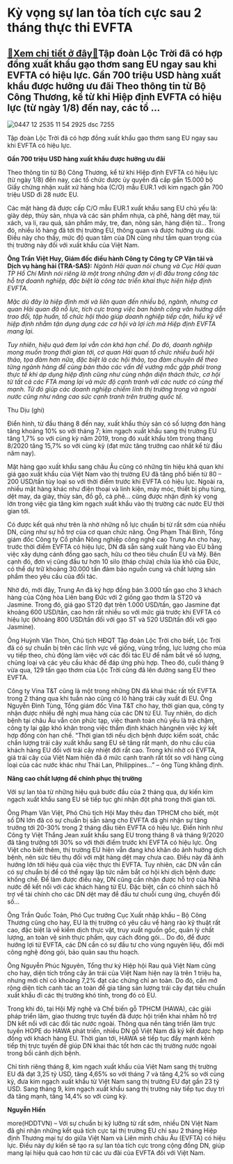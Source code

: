 Kỳ vọng sự lan tỏa tích cực sau 2 tháng thực thi EVFTA
======================================================

[:gift:Xem chi tiết ở đây:gift:](https://hddtvn.com/ky-vong-su-lan-toa-tich-cuc-sau-2-thang-thuc-thi-evfta/)Tập đoàn Lộc Trời đã có hợp đồng xuất khẩu gạo thơm sang EU ngay sau khi EVFTA có hiệu lực. Gần 700 triệu USD hàng xuất khẩu được hưởng ưu đãi Theo thông tin từ Bộ Công Thương, kể từ khi Hiệp định EVFTA có hiệu lực (từ ngày 1/8) đến nay, các tổ …
------------------------------------------------------------------------------------------------------------------------------------------------------------------------------------------------------------------------------------------------------





![0447 12 2535 11 54 2925 dsc 7255](https://hddtvn.com/wp-content/uploads/2021/01/0447_12-_2535_11_54_2925_dsc_7255.jpg "Kỳ vọng sự lan tỏa tích cực  sau 2 tháng thực thi EVFTA")


Tập đoàn Lộc Trời đã có hợp đồng xuất khẩu gạo thơm sang EU ngay sau khi EVFTA có hiệu lực.



**Gần 700 triệu USD hàng xuất khẩu được hưởng ưu đãi**


Theo thông tin từ Bộ Công Thương, kể từ khi Hiệp định EVFTA có hiệu lực (từ ngày 1/8) đến nay, các tổ chức được ủy quyền đã cấp gần 15.000 bộ Giấy chứng nhận xuất xứ hàng hóa (C/O) mẫu EUR.1 với kim ngạch gần 700 triệu USD đi 28 nước EU.


Các mặt hàng đã được cấp C/O mẫu EUR.1 xuất khẩu sang EU chủ yếu là: giày dép, thủy sản, nhựa và các sản phẩm nhựa, cà phê, hàng dệt may, túi xách, va li, rau quả, sản phẩm mây, tre, đan, nông sản, hàng điện tử… Trong đó, nhiều lô hàng đã tới thị trường EU, thông quan và được hưởng ưu đãi. Điều này cho thấy, mức độ quan tâm của DN cũng như tầm quan trọng của thị trường này đối với xuất khẩu của Việt Nam.





**Ông Trần Việt Huy, Giám đốc điều hành Công ty Công ty CP Vận tải và Dịch vụ hàng hải (TRA-SAS):** 
*Ngành Hải quan nói chung và Cục Hải quan TP Hồ Chí Minh nói riêng là một trong những đơn vị đi đầu trong công tác hỗ trợ doanh nghiệp, đặc biệt là công tác triển khai thực hiện hiệp định EVFTA.*


*Mặc dù đây là hiệp định mới và liên quan đến nhiều bộ, ngành, nhưng cơ quan Hải quan đã nỗ lực, tích cực trong việc ban hành công văn hướng dẫn trao đổi, tập huấn, tổ chức hội thảo giúp doanh nghiệp tiếp cận, hiểu kỹ về hiệp định nhằm tận dụng dụng các cơ hội và lợi ích mà Hiệp định EVFTA mang lại.*


*Tuy nhiên, hiệu quả đem lại vẫn còn khá hạn chế. Do đó, doanh nghiệp mong muốn trong thời gian tới, cơ quan Hải quan tổ chức nhiều buổi hội thảo, tọa đàm hơn nữa, đặc biệt là các hội thảo, tọa đàm chuyên đề theo từng ngành hàng để cùng bàn thảo các vấn đề vướng mắc gặp phải trong thực tế khi áp dụng hiệp định cũng như cùng nhận diện thách thức, cơ hội từ tất cả các FTA mang lại và mức độ cạnh tranh với các nước có cùng thế mạnh. Từ đó giúp các doanh nghiệp chiếm lĩnh thị trường trong và ngoài nước cũng như nâng cao sức cạnh tranh trên trường quốc tế.* 


Thu Dịu (ghi)






Điển hình, từ đầu tháng 8 đến nay, xuất khẩu thủy sản có số lượng đơn hàng tăng khoảng 10% so với tháng 7; kim ngạch xuất khẩu sang thị trường EU tăng 1,7% so với cùng kỳ năm 2019, trong đó xuất khẩu tôm trong tháng 8/2020 tăng 15,7% so với cùng kỳ (đạt mức tăng trưởng cao nhất kể từ đầu năm nay).


Mặt hàng gạo xuất khẩu sang châu Âu cũng có những tín hiệu khả quan khi giá gạo xuất khẩu của Việt Nam vào thị trường EU đã tăng phổ biến từ 80 – 200 USD/tấn tùy loại so với thời điểm trước khi EVFTA có hiệu lực. Ngoài ra, nhiều mặt hàng khác như điện thoại và linh kiện, máy móc, thiết bị phụ tùng, dệt may, da giày, thủy sản, đồ gỗ, cà phê… cũng được nhận định kỳ vọng lớn trong việc gia tăng kim ngạch xuất khẩu vào thị trường các nước EU thời gian tới.


Có được kết quả như trên là nhờ những nỗ lực chuẩn bị từ rất sớm của nhiều DN, cũng như sự hỗ trợ của cơ quan chức năng. Ông Phạm Thái Bình, Tổng giám đốc Công ty Cổ phần Nông nghiệp công nghệ cao Trung An cho hay, trước thời điểm EVFTA có hiệu lực, DN đã sẵn sàng xuất hàng vào EU bằng việc xây dựng cánh đồng gạo sạch, hữu cơ theo tiêu chuẩn EU và Mỹ. Bên cạnh đó, đơn vị cũng đầu tư hơn 10 silo (tháp chứa) chứa lúa khô của Đức, có thể dự trữ khoảng 30.000 tấn đảm bảo nguồn cung và chất lượng sản phẩm theo yêu cầu của đối tác.


Nhờ đó, mới đây, Trung An đã ký hợp đồng bán 3.000 tấn gạo cho 3 khách hàng của Cộng hòa Liên bang Đức với 2 giống gạo thơm là ST20 và Jasmine. Trong đó, giá gạo ST20 đạt trên 1.000 USD/tấn, gạo Jasmine đạt khoảng 600 USD/tấn, cao hơn rất nhiều so với mức giá trước khi EVFTA có hiệu lực (khoảng 800 USD/tấn đối với gạo ST và 520 USD/tấn đối với gạo Jasmine).


Ông Huỳnh Văn Thòn, Chủ tịch HĐQT Tập đoàn Lộc Trời cho biết, Lộc Trời đã có sự chuẩn bị trên các lĩnh vực về giống, vùng trồng, lực lượng cho mùa vụ tiếp theo, chủ động làm việc với các đối tác EU để nắm bắt về số lượng, chủng loại và các yêu cầu khác để đáp ứng phù hợp. Theo đó, cuối tháng 9 vừa qua, 129 tấn gạo thơm của Lộc Trời cũng đã lên đường sang EU theo EVFTA.


Công ty Vina T&T cũng là một trong những DN đã khai thác rất tốt EVFTA trong 2 tháng qua khi tuần nào cũng có lô hàng trái cây xuất đi EU. Ông Nguyễn Đình Tùng, Tổng giám đốc Vina T&T cho hay, thời gian qua, công ty nhận được nhiều đề nghị mua hàng của các DN từ EU. Tuy nhiên, do dịch bệnh tại châu Âu vẫn còn phức tạp, việc thanh toán chủ yếu là trả chậm, công ty lại gặp khó khăn trong việc thẩm định khách hàngnên việc ký kết hợp đồng còn hạn chế. “Thời gian tới nếu dịch bệnh được kiểm soát, chắc chắn lượng trái cây xuất khẩu sang EU sẽ tăng rất mạnh, do nhu cầu của khách hàng EU đối với trái cây nhiệt đới rất cao. Trong khi nhờ có EVFTA, giá trái cây của Việt Nam hiện đã ở mức cạnh tranh rất tốt so với hàng cùng loại của các nước khác như Thái Lan, Philippines…” – ông Tùng khẳng định.


**Nâng cao chất lượng để chinh phục thị trường**


Với sự lan tỏa từ những hiệu quả bước đầu của 2 tháng qua, dự kiến kim ngạch xuất khẩu sang EU sẽ tiếp tục ghi nhận đột phá trong thời gian tới.


Ông Phạm Văn Việt, Phó Chủ tịch Hội May thêu đan TPHCM cho biết, một số DN lớn đã có sự chuẩn bị sẵn sàng cho EVFTA đã ghi nhận sự tăng trưởng tới 20-30% trong 2 tháng đầu tiên EVFTA có hiệu lực. Điển hình như Công ty Việt Thắng Jean xuất khẩu sang EU trong tháng 8 và tháng 9/2020 đã tăng trưởng tới 30% so với thời điểm trước khi EVFTA có hiệu lực. Ông Việt cho biết thêm, thị trường EU hiện vẫn đang khó khăn do ảnh hưởng dịch bệnh, nên sức tiêu thụ đối với mặt hàng dệt may chưa cao. Điều này đã ảnh hưởng lớn tới hiệu quả của việc thực thi EVFTA. Tuy nhiên, các DN vẫn cần có sự chuẩn bị để có thể ngay lập tức nắm bắt cơ hội khi dịch bệnh được khống chế. Để làm được điều này, DN cũng cần nhận được hỗ trợ của Nhà nước để kết nối với các khách hàng từ EU. Đặc biệt, cần có chính sách hỗ trợ về tài chính cho các DN dệt may để đầu tư chuỗi cung ứng, chuyển đổi số…


Ông Trần Quốc Toản, Phó Cục trưởng Cục Xuất nhập khẩu – Bộ Công Thương cũng cho hay, EU là thị trường có yêu cầu về hàng rào kỹ thuật rất cao, đặc biệt là về kiểm dịch thực vật, truy xuất nguồn gốc, quản lý chất lượng, an toàn vệ sinh thực phẩm, quy cách đóng gói… Do đó, để được hưởng lợi từ EVFTA, các DN cần có sự đầu tư cho vùng nguyên liệu, đổi mới công nghệ đóng gói, bảo quản sau thu hoạch.


Ông Nguyễn Phúc Nguyên, Tổng thư ký Hiệp hội Rau quả Việt Nam cũng cho hay, diện tích trồng cây ăn trái của Việt Nam hiện nay là trên 1 triệu ha, nhưng mới chỉ có khoảng 7,2% đạt các chứng chỉ an toàn. Do đó, cần mở rộng diện tích canh tác an toàn để gia tăng sản lượng trái cây đạt tiêu chuẩn xuất khẩu đi các thị trường khó tính, trong đó có EU.


Trong khi đó, tại Hội Mỹ nghệ và Chế biến gỗ TPHCM (HAWA), các giải pháp triển lãm, giao thương trực tuyến đã được hội triển khai nhằm hỗ trợ DN kết nối với các đối tác nước ngoài. Thông qua nền tảng triển lãm trực tuyến HOPE do HAWA phát triển, nhiều DN gỗ Việt Nam đã ký kết được hợp đồng với khách hàng EU. Thời gian tới, HAWA sẽ tiếp tục đẩy mạnh kênh tiếp thị trực tuyến để giúp DN khai thác tốt hơn các thị trường nước ngoài trong bối cảnh dịch bệnh.


Chỉ tính riêng tháng 8, kim ngạch xuất khẩu của Việt Nam sang thị trường EU đã đạt 3,25 tỷ USD, tăng 4,65% so với tháng 7 và tăng 4,2% so với cùng kỳ, đưa kim ngạch xuất khẩu từ Việt Nam sang thị trường EU đạt gần 23 tỷ USD. Sang tháng 9, kim ngạch xuất khẩu sang thị trường này tiếp tục duy trì đà tăng mạnh, tăng 14,4% so với cùng kỳ.




**Nguyễn Hiền**



more(HDDTVN) – Với sự chuẩn bị kỹ lưỡng từ rất sớm, nhiều DN Việt Nam đã ghi nhận những kết quả tích cực tại thị trường EU chỉ sau 2 tháng Hiệp định Thương mại tự do giữa Việt Nam và Liên minh châu Âu (EVFTA) có hiệu lực. Điều này dự kiến sẽ tạo ra sự lan tỏa tích cực trong cộng đồng DN, giúp mang lại hiệu quả cao hơn từ các ưu đãi của EVFTA đối với Việt Nam.


